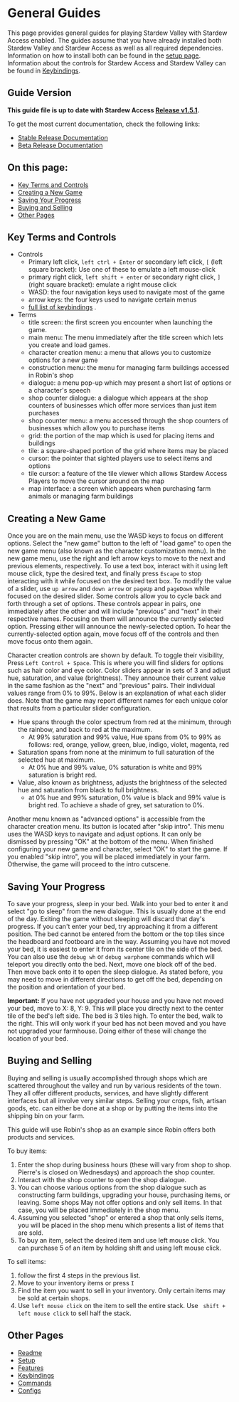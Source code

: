 # General Guides

This page provides general guides for playing Stardew Valley with Stardew Access enabled.  The guides assume that you have already installed both Stardew Valley and Stardew Access as well as all required dependencies. Information on how to install both can be found in the [setup page](setup.md).
Information about the controls for Stardew Access and Stardew Valley can be found in [Keybindings](keybindings.md).


## Guide Version

**This guide file is up to date with Stardew Access [Release v1.5.1](https://github.com/khanshoaib3/stardew-access/releases/tag/v1.5.1).**

To get the most current documentation, check the following links:

- [Stable Release Documentation](https://github.com/khanshoaib3/stardew-access/tree/master/docs)
- [Beta Release Documentation](https://github.com/khanshoaib3/stardew-access/tree/development/docs#introduction)

## On this page:

- [Key Terms and Controls](#key-terms-and-controls)
- [Creating a New Game](#creating-a-new-game)
- [Saving Your Progress](#saving-your-progress)
- [Buying and Selling](#buying-and-selling)
- [Other Pages](#other-pages)

## Key Terms and Controls

- Controls
    - Primary left click, `left ctrl + Enter` or secondary left click, `[` (left square bracket): Use one of these to emulate a left mouse-click
    - primary right click, `left shift + enter` or secondary right click, `]` (right square bracket): emulate a right mouse click
    - WASD: the four navigation keys used to navigate most of the game
    - arrow keys: the four keys used to navigate certain menus
    - [full list of keybindings](keybindings.md) .
- Terms
    - title screen: the first screen you encounter when launching the game.
    - main menu: The menu immediately after the title screen which lets you create and load games.
    - character creation menu: a menu that allows you to customize options for a new game
    - construction menu: the menu for managing farm buildings accessed in Robin's shop
    - dialogue: a menu pop-up which may present a short list of options or a character's speech
    - shop counter dialogue: a dialogue which appears at the shop counters of businesses which offer more services than just item purchases
    - shop counter menu: a menu accessed through the shop counters of businesses which allow you to purchase items
    - grid: the portion of the map which is used for placing items and buildings
    - tile: a square-shaped portion of the grid where items may be placed
    - cursor: the pointer that sighted players use to select items and options
    - tile cursor: a feature of the tile viewer which allows Stardew Access Players to move the cursor around on the map
    - map interface: a screen which appears when purchasing farm animals or managing farm buildings

## Creating a New Game

Once you are on the  main menu, use the WASD keys to focus on different options. Select the "new game" button to the left of "load game" to open the new game menu (also known as the character customization menu).
In the new game menu, use the right and left arrow keys to move to the next and previous elements, respectively.
To use a text box, interact with it using left mouse click, type the desired text, and finally press `Escape` to stop interacting with it while focused on the desired text box.
To modify the value of a slider, use `up arrow` and `down arrow` or `pageUp` and `pageDown` while focused on the desired slider.
Some controls allow you to cycle back and forth through a set of options. These controls appear in pairs, one immediately after the other and will include "previous" and "next" in their respective names. Focusing on them will announce the currently selected option. Pressing either will announce the newly-selected option. To hear the currently-selected option again, move focus off of the controls and then move focus onto them again.

Character creation controls are shown by default. To toggle their visibility, Press `Left Control + Space`. This is where you will find sliders for options such as hair color and eye color. Color sliders appear in sets of 3 and adjust hue, saturation, and value (brightness). They announce their current value in the same fashion as the "next" and "previous" pairs. Their individual values range from 0% to 99%. Below is an explanation of what each slider does. Note that the game may report different names for each unique color that results from a particular slider configuration.

- Hue spans through the color spectrum from red at the minimum, through the rainbow, and back to red at the maximum.
    - At 99% saturation and 99% value, Hue spans from 0% to 99% as follows: red, orange, yellow, green, blue, indigo, violet, magenta, red
- Saturation spans from none at the minimum to full saturation of the selected hue at maximum.
    - At 0% hue and 99% value, 0% saturation is white and 99% saturation is bright red.
- Value, also known as brightness, adjusts the brightness of the selected hue and saturation from black to full brightness.
    - at 0% hue and 99% saturation, 0% value is black and 99% value is bright red. To achieve a shade of grey, set saturation to 0%.

Another menu known as "advanced options" is accessible from the character creation menu. Its button is located after "skip intro". This menu uses the WASD keys to navigate and adjust options. It can only be dismissed by pressing "OK" at the bottom of the menu.
When finished configuring your new game and character, select "OK" to start the game. If you enabled "skip intro", you will be placed immediately in your farm. Otherwise, the game will proceed to the intro cutscene.

## Saving Your Progress

To save your progress, sleep in your bed. Walk into your bed to enter it and select "go to sleep" from the new dialogue. This is usually done at the end of the day. Exiting the game without sleeping will discard that day's progress.
If you can't enter your bed, try approaching it from a different position. The bed cannot be entered from the bottom or the top tiles since the headboard and footboard are in the way. Assuming you have not moved your bed, it is easiest to enter it from its center tile on the side of the bed.
You can also use the `debug wh` or `debug warphome` commands which will teleport you directly onto the bed. Next, move one block off of the bed. Then move back onto it to open the sleep dialogue.
As stated before, you may need to move in different directions to get off the bed, depending on the position and orientation of your bed.

**Important:** If you have not upgraded your house and you have not moved your bed, move to X: 8, Y: 9. This will place you directly next to the center tile of the bed's left side. The bed is 3 tiles high. To enter the bed, walk to the right. This will only work if your bed has not been moved and you have not upgraded your farmhouse. Doing either of these will change the location of your bed.

## Buying and Selling

Buying and selling is usually accomplished through shops which are scattered throughout the valley and run by various residents of the town. They all offer different products, services, and have slightly different interfaces but all involve very similar steps. Selling your crops, fish, artisan goods, etc. can either be done at a shop or by putting the items into the shipping bin on your farm.

This guide will use Robin's shop as an example since Robin offers both products and services.

To buy items:

1. Enter the shop during business hours (these will vary from shop to shop. Pierre's is closed on Wednesdays) and approach the shop counter.
2. Interact with the shop counter to open the shop dialogue.
3. You can choose various options from the shop dialogue such as constructing farm buildings, upgrading your house, purchasing items, or leaving. Some shops May not offer options and only sell items. In that case, you will be placed immediately in the shop menu.
4. Assuming you selected "shop" or entered a shop that only sells items, you will be placed in the shop menu which presents a list of items that are sold.
5. To buy an item, select the desired item and use left mouse click. You can purchase 5 of an item by holding shift and using left mouse click.

To sell items:

1. follow the first 4 steps in the previous list.
2. Move to your inventory items or press `I`
3. Find the item you want to sell in your inventory. Only certain items may be sold at certain shops.
4. Use `left mouse click` on the item to sell the entire stack. Use ` shift + left mouse click` to sell half the stack.

## Other Pages

- [Readme](../README.md)
- [Setup](../setup.md)
- [Features](../features.md)
- [Keybindings](../keybindings.md)
- [Commands](../commands.md)
- [Configs](../config.md)
